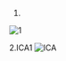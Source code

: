 1.
![1](https://github.com/user-attachments/assets/e13e4099-43d6-4b3d-8804-ba07f4921606)

2.ICA1
![ICA](https://github.com/user-attachments/assets/956cde3b-fe1c-4c9c-a754-f2e9bff0f3c6)





